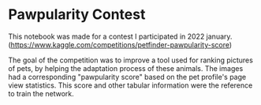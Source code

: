 # Pawpularity Contest
This notebook was made for a contest I participated in 2022 january.
(https://www.kaggle.com/competitions/petfinder-pawpularity-score)

The goal of the competition was to improve a tool used for ranking pictures of pets, by helping the adaptation process of these animals. The images had a corresponding "pawpularity score" based on the pet profile's page view statistics. This score and other tabular information were the reference to train the network.


